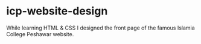 # icp-website-design
While learning HTML &amp; CSS I designed the front page of the famous Islamia College Peshawar website.
